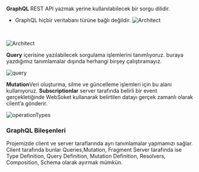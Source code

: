 <b>GraphQL</b> REST API yazmak yerine kullanılabilecek bir sorgu dilidir.

- GraphQL hiçbir veritabanı türüne bağlı değildir.
![Architect](https://github.com/NisanurBulut/SayHiCode/blob/master/Trailers/sayHiGraphQL/images/architect.png)
<br>

![Architect](https://github.com/NisanurBulut/SayHiCode/blob/master/Trailers/sayHiGraphQL/images/restApiLimits.png)
<br>

<b>Query</b> içerisine yazılabilecek sorgulama işlemlerini tanımlıyoruz. buraya yazdığımız tanımlamalar dışında herhangi birşey çalıştıramayız.

![query](https://github.com/NisanurBulut/SayHiCode/blob/master/Trailers/sayHiGraphQL/images/query.png)
<br>

<b>Mutation</b>Veri oluşturma, silme ve güncelleme işlemleri için bu alanı kullanıyoruz.
<b>Subscriptionlar</b> server tarafında belirli bir event gerçekletiğinde WebSoket kullanarak belirtilen datayı gerçek zamanlı olarak client’a gönderir.

![operationTypes](https://github.com/NisanurBulut/SayHiCode/blob/master/Trailers/sayHiGraphQL/images/operationTypes.png)

### GraphQL Bileşenleri
Projemizde client ve server taraflarında ayrı tanımlamalar yapmamızı sağlar. Client tarafında bunlar Queries,Mutation, Fragment
Server tarafında ise Type Definition, Query Definition, Mutation Definition, Resolvers, Composition, Schema olarak ayırmak mümkün.